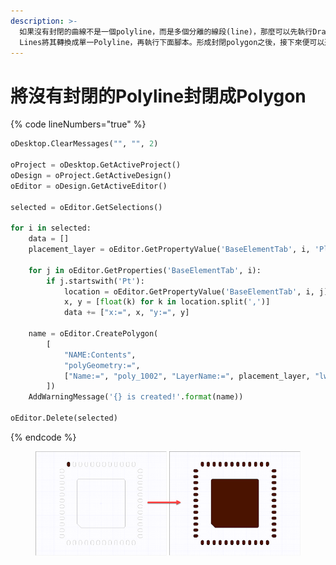 ```yaml
---
description: >-
  如果沒有封閉的曲線不是一個polyline，而是多個分離的線段(line)，那麼可以先執行Draw > Stitch
  Lines將其轉換成單一Polyline，再執行下面腳本。形成封閉polygon之後，接下來便可以進行電磁模擬。
---
```


# 將沒有封閉的Polyline封閉成Polygon

{% code lineNumbers="true" %}
```python
oDesktop.ClearMessages("", "", 2)

oProject = oDesktop.GetActiveProject()
oDesign = oProject.GetActiveDesign()
oEditor = oDesign.GetActiveEditor()

selected = oEditor.GetSelections()

for i in selected:
    data = []
    placement_layer = oEditor.GetPropertyValue('BaseElementTab', i, 'PlacementLayer')

    for j in oEditor.GetProperties('BaseElementTab', i):
        if j.startswith('Pt'):
            location = oEditor.GetPropertyValue('BaseElementTab', i, j)
            x, y = [float(k) for k in location.split(',')]
            data += ["x:=", x, "y:=", y]

    name = oEditor.CreatePolygon(
        [
            "NAME:Contents",
            "polyGeometry:=",
            ["Name:=", "poly_1002", "LayerName:=", placement_layer, "lw:=", "0", "n:=", len(data), "U:=", "mm", ] + data
        ])
    AddWarningMessage('{} is created!'.format(name))

oEditor.Delete(selected)
```
{% endcode %}

<figure><img src="../../.gitbook/assets/image (15) (1).png" alt=""><figcaption></figcaption></figure>
